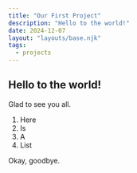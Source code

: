 ```yaml
---
title: "Our First Project"
description: "Hello to the world!"
date: 2024-12-07
layout: "layouts/base.njk"
tags:
  - projects
---
```


## Hello to the world!

Glad to see you all.

1. Here
1. Is
1. A
1. List

Okay, goodbye.